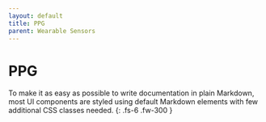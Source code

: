 ```yaml
---
layout: default
title: PPG
parent: Wearable Sensors
---
```


# PPG

To make it as easy as possible to write documentation in plain Markdown, most UI components are styled using default Markdown elements with few additional CSS classes needed.
{: .fs-6 .fw-300 }
